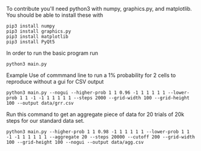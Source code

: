To contribute you'll need python3 with numpy, graphics.py, and matplotlib. You should be able to install these with

```
pip3 install numpy
pip3 install graphics.py
pip3 install matplotlib
pip3 install PyQt5
```

In order to run the basic program run
```
python3 main.py
```
Example Use of commmand line to run a 1% probability for 2 cells to reproduce without a gui for CSV output
```
python3 main.py --nogui --higher-prob 1 1 0.96 -1 1 1 1 1 1 --lower-prob 1 1 -1 -1 1 1 1 1 1 --steps 2000 --grid-width 100 --grid-height 100 --output data/grr.csv
```
Run this command to get an aggregate piece of data for 20 trials of 20k steps for our standard data set.
```
python3 main.py --higher-prob 1 1 0.98 -1 1 1 1 1 1 --lower-prob 1 1 -1 -1 1 1 1 1 1 --aggregate 20 --steps 20000 --cutoff 200 --grid-width 100 --grid-height 100 --nogui --output data/agg.csv
```
